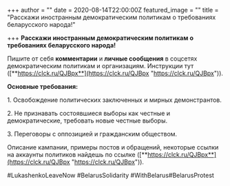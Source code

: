 +++
author = ""
date = 2020-08-14T22:00:00Z
featured_image = ""
title = "Расскажи иностранным демократическим политикам о требованиях беларусского народа!"

+++
**Расскажи иностранным демократическим политикам о требованиях беларусского народа!**

Пишите от себя **комментарии** и **личные сообщения** в соцсетях демократическим политикам и организациям. Инструкции тут ([**https://clck.ru/QJBpx**](https://clck.ru/QJBpx "https://clck.ru/QJBpx")).

**Основные требования:**

1\. Освобождение политических заключенных и мирных демонстрантов.

2\. Не признавать состоявшиеся выборы как честные и демократические, требовать новые честные выборы.

3\. Переговоры с оппозицией и гражданским обществом.

Описание кампании, примеры постов и обращений, некоторые ссылки на аккаунты политиков найдешь по ссылке ([**https://clck.ru/QJBpx**](https://clck.ru/QJBpx "https://clck.ru/QJBpx")).

\#LukashenkoLeaveNow #BelarusSolidarity #WithBelarus#BelarusProtest